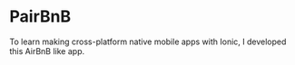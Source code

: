 # PairBnB
To learn making cross-platform native mobile apps with Ionic, I developed this AirBnB like app.
